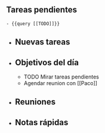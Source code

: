 ## Tareas pendientes
	- {{query [[TODO]]}}
- ## Nuevas tareas
- ## Objetivos del día
	- TODO Mirar tareas pendientes
	- Agendar reunion con [[Paco]]
- ## Reuniones
- ## Notas rápidas